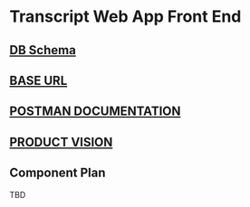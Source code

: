 
# Transcript Web App Front End

## [DB Schema](https://dbdesigner.page.link/gbEtfTr1XjgwDa2C7)

## [BASE URL](https://transcript-webapp.herokuapp.com/api)

## [POSTMAN DOCUMENTATION](https://documenter.getpostman.com/view/6401823/SzRxWAvu?version=latest)

## [PRODUCT VISION](https://aquoco-my.sharepoint.com/:w:/g/personal/evoingram_aquoco_onmicrosoft_com/ES9-HPl3otdAjjtMrqpWIrkBMTrLyRDvxVEtYGkOMWLDUQ?e=fXTfhK)

## Component Plan

TBD